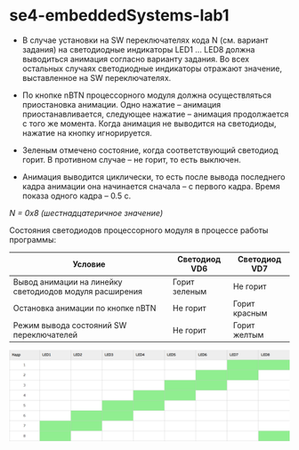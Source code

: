 # se4-embeddedSystems-lab1
* В случае установки на SW переключателях кода N (см. вариант задания) на светодиодные индикаторы LED1 … LED8 должна выводиться анимация согласно варианту задания. Во всех остальных случаях светодиодные индикаторы отражают значение, выставленное на SW переключателях.

* По кнопке nBTN процессорного модуля должна осуществляться приостановка анимации. Одно нажатие – анимация приостанавливается, следующее нажатие – анимация продолжается с того же момента. Когда анимация не выводится на светодиоды, нажатие на кнопку игнорируется.

* Зеленым отмечено состояние, когда соответствующий светодиод горит. В противном случае – не горит, то есть выключен.

* Анимация выводится циклически, то есть после вывода последнего кадра анимации она начинается сначала – с первого кадра. Время показа одного кадра – 0.5 с.

*N = 0x8 (шестнадцатеричное значение)*

Состояния светодиодов процессорного модуля в процессе работы программы:

| Условие |	Светодиод VD6 |	Светодиод VD7 |
| ------- | ------------- | ------------- |
| Вывод анимации на линейку светодиодов модуля расширения |	Горит зеленым	| Не горит |
| Остановка анимации по кнопке nBTN	| Не горит | Горит красным |
| Режим вывода состояний SW переключателей | Не горит |	Горит желтым |

![Variant](variant.png)
